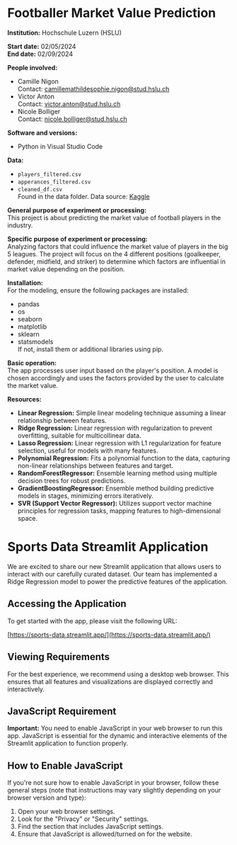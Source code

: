 # Footballer Market Value Prediction

**Institution:** Hochschule Luzern (HSLU)

**Start date:** 02/05/2024  
**End date:** 02/09/2024

**People involved:**  
- Camille Nigon  
  Contact: [camillemathildesophie.nigon@stud.hslu.ch](mailto:camillemathildesophie.nigon@stud.hslu.ch)
- Victor Anton  
  Contact: [victor.anton@stud.hslu.ch](mailto:victor.anton@stud.hslu.ch)
- Nicole Bolliger  
  Contact: [nicole.bolliger@stud.hslu.ch](mailto:nicole.bolliger@stud.hslu.ch)

**Software and versions:**  
- Python in Visual Studio Code 

**Data:** 
- `players_filtered.csv`
- `apperances_filtered.csv`
- `cleaned_df.csv`  
  Found in the data folder.
  Data source: [Kaggle](https://www.kaggle.com/datasets/davidcariboo/player-scores)

**General purpose of experiment or processing:**  
This project is about predicting the market value of football players in the industry.

**Specific purpose of experiment or processing:**  
Analyzing factors that could influence the market value of players in the big 5 leagues. The project will focus on the 4 different positions (goalkeeper, defender, midfield, and striker) to determine which factors are influential in market value depending on the position.

**Installation:**  
For the modeling, ensure the following packages are installed:
- pandas
- os
- seaborn
- matplotlib
- sklearn
- statsmodels  
If not, install them or additional libraries using pip.

**Basic operation:**  
The app processes user input based on the player's position. A model is chosen accordingly and uses the factors provided by the user to calculate the market value.

**Resources:**  
- **Linear Regression:** Simple linear modeling technique assuming a linear relationship between features.
- **Ridge Regression:** Linear regression with regularization to prevent overfitting, suitable for multicollinear data.
- **Lasso Regression:** Linear regression with L1 regularization for feature selection, useful for models with many features.
- **Polynomial Regression:** Fits a polynomial function to the data, capturing non-linear relationships between features and target.
- **RandomForestRegressor:** Ensemble learning method using multiple decision trees for robust predictions.
- **GradientBoostingRegressor:** Ensemble method building predictive models in stages, minimizing errors iteratively.
- **SVR (Support Vector Regressor):** Utilizes support vector machine principles for regression tasks, mapping features to high-dimensional space.

# Sports Data Streamlit Application

We are excited to share our new Streamlit application that allows users to interact with our carefully curated dataset. Our team has implemented a Ridge Regression model to power the predictive features of the application.

## Accessing the Application

To get started with the app, please visit the following URL:

[https://sports-data.streamlit.app/](https://sports-data.streamlit.app/)

## Viewing Requirements

For the best experience, we recommend using a desktop web browser. This ensures that all features and visualizations are displayed correctly and interactively.

## JavaScript Requirement

**Important:** You need to enable JavaScript in your web browser to run this app. JavaScript is essential for the dynamic and interactive elements of the Streamlit application to function properly.

## How to Enable JavaScript

If you're not sure how to enable JavaScript in your browser, follow these general steps (note that instructions may vary slightly depending on your browser version and type):

1. Open your web browser settings.
2. Look for the "Privacy" or "Security" settings.
3. Find the section that includes JavaScript settings.
4. Ensure that JavaScript is allowed/turned on for the website.


